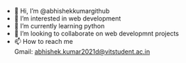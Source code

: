 - 👋 Hi, I’m @abhishekkumargithub
- 👀 I’m interested in web development
- 🌱 I’m currently learning python
- 💞️ I’m looking to collaborate on web developmnt projects
- 📫 How to reach me  
Gmail: abhishek.kumar2021d@vitstudent.ac.in

<!---
abhishekkumargithub/abhishekkumargithub is a ✨ special ✨ repository because its `README.md` (this file) appears on your GitHub profile.
You can click the Preview link to take a look at your changes.
--->
